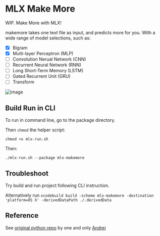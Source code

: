 # MLX Make More

WIP. Make More with MLX!

makemore takes one text file as input, and predicts more for you. With a wide range of model selections, such as:

- [x] Bigram
- [x] Multi-layer Perceptron (MLP)
- [ ] Convolution Nerual Network (CNN)
- [ ] Recurrent Neural Network (RNN)
- [ ] Long Short-Term Memory (LSTM)
- [ ] Gated Recurrent Unit (GRU)
- [ ] Transform

![image](https://github.com/theSalted/mlx-makemore/assets/30554090/20d04eff-8c8c-4f1b-a3c3-ef5df100307d)

## Build Run in CLI

To run in command line, go to the package directory.

Then `chmod` the helper script:

`chmod +x mlx-run.sh`

Then:

`./mlx-run.sh --package mlx-makemore`


## Troubleshoot

Try build and run project following CLI instruction.

Alternatively run `xcodebuild build -scheme mlx-makemore -destination 'platform=OS X' -derivedDataPath ./.derivedData`

## Reference
See [original python repo](makemore) by one and only [Andrej](https://github.com/karpathy)
